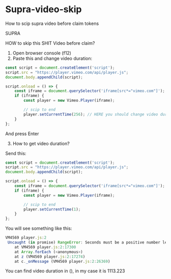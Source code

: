 # Supra-video-skip
How to scip supra video before claim tokens


SUPRA

HOW to skip this SHIT Video before claim? 

1. Open browser console (f12)
2. Paste this and change video duration:
```javascript
const script = document.createElement('script');
script.src = "https://player.vimeo.com/api/player.js";
document.body.appendChild(script);

script.onload = () => {
    const iframe = document.querySelector('iframe[src*="vimeo.com"]');
    if (iframe) {
        const player = new Vimeo.Player(iframe);

        // scip to end
        player.setCurrentTime(256); // HERE you should change video duration 256 — video duration in seconds
    }
};
```

And press Enter

3. How to get video duration?

Send this:
```javascript
const script = document.createElement('script');
script.src = "https://player.vimeo.com/api/player.js";
document.body.appendChild(script);

script.onload = () => {
    const iframe = document.querySelector('iframe[src*="vimeo.com"]');
    if (iframe) {
        const player = new Vimeo.Player(iframe);

        // scip to end
        player.setCurrentTime(1); 
    }
};
```
You will see something like this: 
```javascript
VM4569 player.js:2 
 Uncaught (in promise) RangeError: Seconds must be a positive number less than the duration of the video (1113.233).
    at VM4569 player.js:2:17300
    at Array.forEach (<anonymous>)
    at z (VM4569 player.js:2:17274)
    at c._onMessage (VM4569 player.js:2:26369)
```

You can find video duration in (), in my case it is 1113.223


